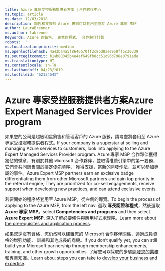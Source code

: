 ```yaml
---
title: Azure 專家受控服務提供者方案 |合作夥伴中心
ms.topic: article
ms.date: 12/03/2018
description: 銷售和支援的 Azure 專家可以套用至位於 Azure 專家 MSP
author: LauraBrenner
ms.author: labrenne
Keywords: Azure 的銷售、 專業的程式、 合作夥伴計劃
robots: ''
ms.localizationpriority: medium
ms.openlocfilehash: 4ad3ba4a5f8646b70ff2c8bd8aee950ff5c30339
ms.sourcegitcommit: b1ab80345b4e4af649fb8cc51d96d798e0791ade
ms.translationtype: HT
ms.contentlocale: zh-TW
ms.lasthandoff: 04/23/2019
ms.locfileid: "62134548"
---
```

# <a name="azure-expert-managed-services-provider-program"></a><span data-ttu-id="9bfc2-104">Azure 專家受控服務提供者方案</span><span class="sxs-lookup"><span data-stu-id="9bfc2-104">Azure Expert Managed Services Provider program</span></span>


<span data-ttu-id="9bfc2-105">如果您的公司是超級明星銷售和管理客戶的 Azure 服務，請考慮將套用至 Azure 專家受控服務提供者程式。</span><span class="sxs-lookup"><span data-stu-id="9bfc2-105">If your company is a superstar at selling and managing Azure services to customers, look into applying to the Azure Expert Managed Services Provider program.</span></span> <span data-ttu-id="9bfc2-106">Azure 專家 MSP 合作夥伴獲得獨佔的徽章，有別於其他 Microsoft 合作夥伴，並取得推薦引擎中的第一要務，它們會共同銷售關於排定優先順序、 獲得支援，當新的開發作法，並可以參加專屬的事件。</span><span class="sxs-lookup"><span data-stu-id="9bfc2-106">Azure Expert MSP partners earn an exclusive badge differentiating them from other Microsoft partners and gain top priority in the referral engine, They are prioritized for co-sell engagements, receive support when developing new practices, and can attend exclusive events.</span></span>

<span data-ttu-id="9bfc2-107">若要開始的程序將套用至 Azure MSP，從左側的導覽。</span><span class="sxs-lookup"><span data-stu-id="9bfc2-107">To begin the process of applying to the Azure MSP, from the left nav.</span></span> <span data-ttu-id="9bfc2-108">選取 **專長認證和程式**，然後選取**Azure 專家 MSP**。</span><span class="sxs-lookup"><span data-stu-id="9bfc2-108">select **Competencies and programs** and then select **Azure Expert MSP**.</span></span> <span data-ttu-id="9bfc2-109">深入了解[必要條件與應用程式處理序](https://partner.microsoft.com/membership/azure-expert-msp)。</span><span class="sxs-lookup"><span data-stu-id="9bfc2-109">Learn more about [the prerequisites and application process](https://partner.microsoft.com/membership/azure-expert-msp).</span></span> 

<span data-ttu-id="9bfc2-110">如果您還沒有資格，您仍然可以建置您的 Microsoft 合作夥伴關係，透過成員資格的增強功能、 訓練和其他成長的商機。</span><span class="sxs-lookup"><span data-stu-id="9bfc2-110">If you don’t qualify yet, you can still build your Microsoft partnership through membership enhancements, training, and other growth opportunities.</span></span>
<span data-ttu-id="9bfc2-111">了解您可以採取的步驟[開發您的業務和專業知識](https://partner.microsoft.com/membership/azure-expert-msp)。</span><span class="sxs-lookup"><span data-stu-id="9bfc2-111">Learn about steps you can take to [develop your business and expertise](https://partner.microsoft.com/membership/azure-expert-msp).</span></span>

